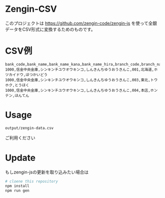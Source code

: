 # Zengin-CSV

このプロジェクトは https://github.com/zengin-code/zengin-js を使って全銀データをCSV形式に変換するためのものです。

# CSV例
```
bank_code,bank_name,bank_name_kana,bank_name_hira,branch_code,branch_name,branch_name_kana,branch_name_hira
1000,信金中央金庫,シンキンチユウオウキンコ,しんきんちゆうおうきんこ,001,北海道,ホツカイドウ,ほつかいどう
1000,信金中央金庫,シンキンチユウオウキンコ,しんきんちゆうおうきんこ,003,東北,トウホク,とうほく
1000,信金中央金庫,シンキンチユウオウキンコ,しんきんちゆうおうきんこ,004,本店,ホンテン,ほんてん
```

# Usage

```
output/zengin-data.csv
```
ご利用ください

# Update

もしzengin-jsの更新を取り込みたい場合は

```bash
# cloene this repository
npm install
npm run gen
```
